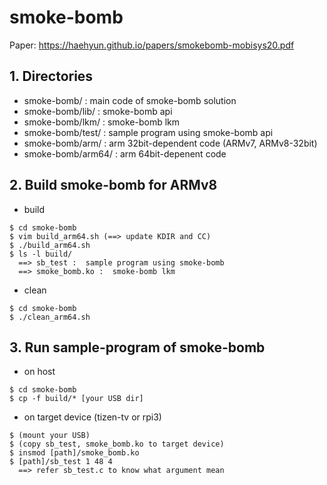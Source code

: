# smoke-bomb

Paper: https://haehyun.github.io/papers/smokebomb-mobisys20.pdf

## 1. Directories

- smoke-bomb/       :  main code of smoke-bomb solution
- smoke-bomb/lib/   :  smoke-bomb api
- smoke-bomb/lkm/   :  smoke-bomb lkm
- smoke-bomb/test/  :  sample program using smoke-bomb api
- smoke-bomb/arm/   :  arm 32bit-dependent code (ARMv7, ARMv8-32bit)
- smoke-bomb/arm64/ :  arm 64bit-depenent code

## 2. Build smoke-bomb for ARMv8

* build
```
$ cd smoke-bomb
$ vim build_arm64.sh (==> update KDIR and CC)
$ ./build_arm64.sh
$ ls -l build/
  ==> sb_test :  sample program using smoke-bomb
  ==> smoke_bomb.ko :  smoke-bomb lkm
```

* clean
```
$ cd smoke-bomb
$ ./clean_arm64.sh
```

## 3. Run sample-program of smoke-bomb

* on host
```
$ cd smoke-bomb
$ cp -f build/* [your USB dir]
```

* on target device (tizen-tv or rpi3)
```
$ (mount your USB)
$ (copy sb_test, smoke_bomb.ko to target device)
$ insmod [path]/smoke_bomb.ko
$ [path]/sb_test 1 48 4
  ==> refer sb_test.c to know what argument mean
```
